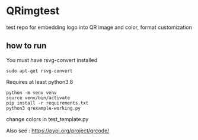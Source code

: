 # QRimgtest

test repo for embedding logo into QR image and color, format customization

## how to run

You must have rsvg-convert installed 

```sudo apt-get rsvg-convert```

Requires at least python3.8

```
python -m venv venv
source venv/bin/activate
pip install -r requirements.txt
python3 qrexample-working.py 
```

change colors in test_template.py

Also see : https://pypi.org/project/qrcode/
